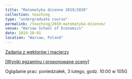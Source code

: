 ```yaml
---
title: "Matematyka dzienne 2019/2020"
collection: teaching
type: "undergraduate course"
permalink: /teaching/2019-matematyka-dzienne/
venue: "Warsaw School of Economics"
date: 2019-10-01
location: "Warsaw, Poland"
---
```

[Zadania z wektorów i macierzy](https://jfranaszek.github.io/mat-dz/201912_zadania_wek_mat.html)

[[Wyniki egzaminu i proponowane oceny]](https://docs.google.com/spreadsheets/d/17Ghjidd5cLL3HzU0kiKRaXC_N1WdEaC5lQFVcYGNS6w/edit?usp=sharing)   

Oglądanie prac: poniedziałek, 3 lutego, godz. 10:00 w 105G  